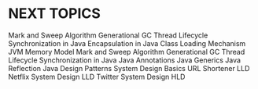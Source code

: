 # NEXT TOPICS
Mark and Sweep Algorithm
Generational GC
Thread Lifecycle
Synchronization in Java
Encapsulation in Java
Class Loading Mechanism
JVM Memory Model
Mark and Sweep Algorithm
Generational GC
Thread Lifecycle
Synchronization in Java
Java Annotations
Java Generics
Java Reflection
Java Design Patterns
System Design Basics
URL Shortener LLD
Netflix System Design LLD
Twitter System Design HLD